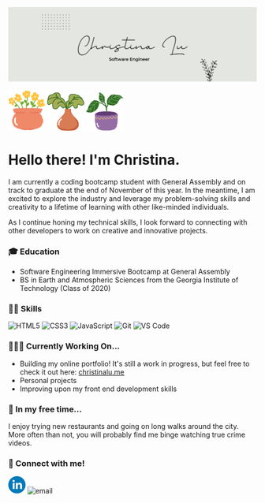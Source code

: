 ![Personal Github Banner](bannerwhite.png)

<img src="plant3.png" alt="plant cartoon" width="75"> <img src="plant1.png" alt="plant cartoon" width="75"/> <img src="plant2.png" alt="plant cartoon" width="75"> 

# Hello there! I'm Christina.

I am currently a coding bootcamp student with General Assembly and on track to graduate at the end of November of this year. In the meantime, I am excited to explore the industry and leverage my problem-solving skills and creativity to a lifetime of learning with other like-minded individuals.

As I continue honing my technical skills, I look forward to connecting with other developers to work on creative and innovative projects.

### 🎓 Education 

- Software Engineering Immersive Bootcamp at General Assembly 
- BS in Earth and Atmospheric Sciences from the Georgia Institute of Technology (Class of 2020)

### 💪🏽 Skills

![HTML5](https://img.shields.io/badge/-HTML5-%23E44D27?style=flat-square&logo=html5&logoColor=ffffff)
![CSS3](https://img.shields.io/badge/-CSS3-%231572B6?style=flat-square&logo=css3)
![JavaScript](https://img.shields.io/badge/-JavaScript-%23F7DF1C?style=flat-square&logo=javascript&logoColor=000000&labelColor=%23F7DF1C&color=%23FFCE5A)
![Git](https://img.shields.io/badge/-Git-%23F05032?style=flat-square&logo=git&logoColor=%23ffffff)
![VS Code](https://img.shields.io/badge/-VSCode-%23007ACC?style=flat-square&logo=visual-studio-code)

### 👩🏻‍💻 Currently Working On...

- Building my online portfolio! It's still a work in progress, but feel free to check it out here: [christinalu.me](https://christinalu.me/)
- Personal projects 
- Improving upon my front end development skills

 
### 🍃 In my free time...
I enjoy trying new restaurants and going on long walks around the city. More often than not, you will probably find me binge watching true crime videos.

### 🔗 Connect with me! 
<img src="linkedin.png" alt="linkedin" width="35"/>  <img src="https://img.shields.io/badge/Gmail-D14836?style=for-the-badge&logo=gmail&logoColor=white" alt="email"/>
<!-- [![Christina's LinkedIn](linkedin.png)](https://www.linkedin.com/in/christinalu3799/)
[![Christina's Email](email.png)](mailto:christina.lu3799@gmail.com) -->

<!-- https://img.shields.io/badge/-christina-blue?style=flat-square&logo=Linkedin&logoColor=white&link=https://www.linkedin.com/in/christinalu3799 -->